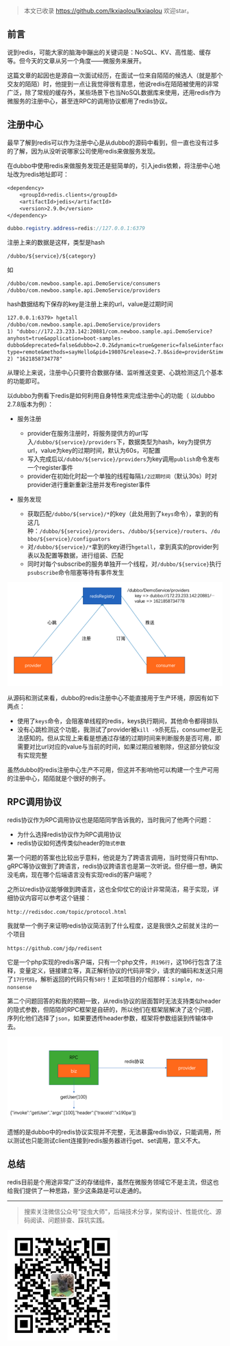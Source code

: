 > 本文已收录 https://github.com/lkxiaolou/lkxiaolou 欢迎star。

## 前言

说到redis，可能大家的脑海中蹦出的关键词是：NoSQL、KV、高性能、缓存等。但今天的文章从另一个角度——微服务来展开。

这篇文章的起因也是源自一次面试经历，在面试一位来自陌陌的候选人（就是那个交友的陌陌）时，他提到一点让我觉得很有意思，他说redis在陌陌被使用的非常广泛，除了常规的缓存外，某些场景下也当NoSQL数据库来使用，还用redis作为微服务的注册中心，甚至连RPC的调用协议都用了redis协议。

## 注册中心

最早了解到redis可以作为注册中心是从dubbo的源码中看到，但一直也没有过多的了解，因为从没听说哪家公司使用redis来做服务发现。

在dubbo中使用redis来做服务发现还是挺简单的，引入jedis依赖，将注册中心地址改为redis地址即可：

```
<dependency>
	<groupId>redis.clients</groupId>
	<artifactId>jedis</artifactId>
	<version>2.9.0</version>
</dependency>
```

```java
dubbo.registry.address=redis://127.0.0.1:6379
```

注册上来的数据是这样，类型是hash

```
/dubbo/${service}/${category}
```

如

```
/dubbo/com.newboo.sample.api.DemoService/consumers
/dubbo/com.newboo.sample.api.DemoService/providers
```

hash数据结构下保存的key是注册上来的url，value是过期时间

```
127.0.0.1:6379> hgetall /dubbo/com.newboo.sample.api.DemoService/providers
1) "dubbo://172.23.233.142:20881/com.newboo.sample.api.DemoService?anyhost=true&application=boot-samples-dubbo&deprecated=false&dubbo=2.0.2&dynamic=true&generic=false&interface=com.newboo.sample.api.DemoService&metadata-type=remote&methods=sayHello&pid=19807&release=2.7.8&side=provider&timestamp=1621857955355"
2) "1621858734778"
```

从理论上来说，注册中心只要符合数据存储、监听推送变更、心跳检测这几个基本的功能即可。

以dubbo为例看下redis是如何利用自身特性来完成注册中心的功能（ 以dubbo 2.7.8版本为例）：

- 服务注册

  - provider在服务注册时，将服务提供方的url写入`/dubbo/${service}/providers`下，数据类型为hash，key为提供方url，value为key的过期时间，默认为60s，可配置
  - 写入完成后以`/dubbo/${service}/providers`为key调用`publish`命令发布一个register事件
  - provider在初始化时起一个单独的线程每隔`1/2过期时间`（默认30s）时对provider进行重新重新注册并发布register事件

- 服务发现

  - 获取匹配`/dubbo/${service}/*`的key（此处用到了`keys`命令），拿到的有这几种：`/dubbo/${service}/providers`、`/dubbo/${service}/routers`、`/dubbo/${service}/configuators`
  - 对`/dubbo/${service}/*`拿到的key进行`hgetall`，拿到真实的provider列表以及配置等数据，进行组装、匹配
  - 同时对每个subscribe的服务单独开一个线程，对`/dubbo/${service}`执行`psubscribe`命令阻塞等待有事件发生

![](img1.png)


从源码和测试来看，dubbo的redis注册中心不能直接用于生产环境，原因有如下两点：

  - 使用了`keys`命令，会阻塞单线程的redis，keys执行期间，其他命令都得排队
  - 没有心跳检测这个功能，我测试了provider被`kill -9`杀死后，consumer是无法感知的。但从实现上来看是想通过存储的过期时间来判断服务是否可用，即需要对比url对应的value与当前的时间，如果过期应被剔除，但这部分貌似没有实现完整

  虽然dubbo的redis注册中心生产不可用，但这并不影响他可以构建一个生产可用的注册中心，陌陌就是个很好的例子。

  ## RPC调用协议

  redis协议作为RPC调用协议也是陌陌同学告诉我的，当时我问了他两个问题：

  - 为什么选择redis协议作为RPC调用协议
  - redis协议如何透传类似header的`隐式参数`

  第一个问题的答案也比较出乎意料，他说是为了跨语言调用，当时觉得只有http、gRPC等协议做到了跨语言，redis协议跨语言也是第一次听说。但仔细一想，确实没毛病，现在哪个后端语言没有实现redis的客户端呢？

  之所以redis协议能够做到跨语言，这也全仰仗它的设计非常简洁，易于实现，详细协议内容可以参考这个链接：

  `http://redisdoc.com/topic/protocol.html`

  我就举一个例子来证明redis协议简洁到了什么程度，这是我很久之前就关注的一个项目

  `https://github.com/jdp/redisent`

  它是一个php实现的redis客户端，只有一个php文件，`共196行`，这196行包含了注释，变量定义，链接建立等，真正解析协议的代码非常少，请求的编码和发送只用了`17行代码`，解析返回的代码只有`58行`！正如项目的介绍那样：`simple, no-nonsense`

  第二个问题回答的和我的预期一致，从redis协议的层面暂时无法支持类似header的隐式参数，但陌陌的RPC框架是自研的，所以他们在框架层解决了这个问题，序列化他们选择了`json`，如果要透传header参数，框架将参数组装到传输体中去。

![](img2.png)

  遗憾的是dubbo中的redis协议实现并不完整，无法暴露redis协议，只能调用，所以测试也只能测试client连接到redis服务器进行get、set调用，意义不大。

## 总结

redis目前是个用途非常广泛的存储组件，虽然在微服务领域它不是主流，但这也给我们提供了一种思路，至少这条路是可以走通的。

---

> 搜索关注微信公众号"捉虫大师"，后端技术分享，架构设计、性能优化、源码阅读、问题排查、踩坑实践。

![捉虫大师](../../qrcode_small.jpg)